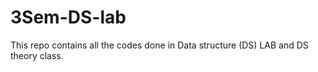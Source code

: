 # 3Sem-DS-lab
This repo contains all the codes done in Data structure (DS) LAB and DS theory class.
